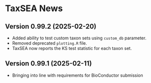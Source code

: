# TaxSEA News

## Version 0.99.2 (2025-02-20)
- Added ability to test custom taxon sets using `custom_db` parameter.
- Removed deprecated `plotting.R` file.
- TaxSEA now reports the KS test statistic for each taxon set.

## Version 0.99.1 (2025-02-11)
- Bringing into line with requirements for BioConductor submission
